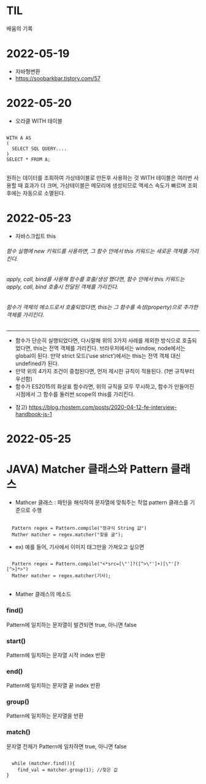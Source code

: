 # TIL
배움의 기록

# 2022-05-19
- 자바형변환
- https://soobarkbar.tistory.com/57

# 2022-05-20
- 오라클 WITH 테이블 
<pre>
<code>
WITH A AS
(
  SELECT SQL QUERY....
)
SELECT * FROM A;
</code>
</pre>
원하는 데이터를 조회하여 가상테이블로 만든후 사용하는 것
WITH 테이블은 여러번 사용할 때 효과가 더 크며, 가상테이블은 메모리에 생성되므로 액세스 속도가 빠르며 조회후에는 자동으로 소멸된다.

# 2022-05-23
- 자바스크립트 this
###### 함수 실행에 new 키워드를 사용하면, 그 함수 안에서 this 키워드는 새로운 객체를 가리킨다.
###### apply, call, bind를 사용해 함수를 호출/생성 했다면, 함수 안에서 this 키워드는 apply, call, bind 호출시 전달된 객체를 가리킨다.
###### 함수가 객체의 메소드로서 호출되었다면, this는 그 함수를 속성(property)으로 추가한 객체를 가리킨다.
- - -
+ 함수가 단순히 실행되었다면, 다시말해 위의 3가지 사례를 제외한 방식으로 호출되었다면, this는 전역 객체를 가리킨다. 브라우저에서는 window, node에서는 global이 된다. 만약 strict 모드(‘use strict’)에서는 this는 전역 객체 대신 undefined가 된다.
+ 만약 위의 4가지 조건이 중첩된다면, 먼저 제시한 규칙이 적용된다. (1번 규칙부터 우선함)
+ 함수가 ES2015의 화살표 함수라면, 위의 규칙을 모두 무시하고, 함수가 만들어진 시점에서 그 함수를 둘러싼 scope의 this를 가리킨다.
- 참고) https://blog.rhostem.com/posts/2020-04-12-fe-interview-handbook-js-1

# 2022-05-25
# JAVA) Matcher 클래스와 Pattern 클래스
- Mathcer 클래스 : 패턴을 해석하여 문자열에 맞춰주는 작업
   pattern 클래스를 기준으로 수행
   
<code>
  Pattern regex = Pattern.compile("정규식 String 값")
  Mather matcher = regex.matcher("찾을 글");
</code>
</pre>

- ex) 예를 들어, 기사에서 이미지 태그만을 가져오고 싶으면 

<pre>
<code>
  Pattern regex = Pattern.compile("<*src=[\"']?([^>\"']+)[\"']?[^>]*>")
  Mather matcher = regex.matcher(기사);
</code>
</pre>

- Mather 클래스의 메소드

### find()
Pattern에 일치하는 문자열이 발견되면 true, 아니면 false

### start()
Pattern에 일치하는 문자열 시작 index 반환

### end()
Pattern에 일치하는 문자열 끝 index 반환

### group()
Pattern에 일치하는 문자열을 반환

### match()
문자열 전체가 Pattern에 일차하면 true, 아니면 false

<pre>
<code>
  while (matcher.find()){
    find_val = matcher.group(1); //찾은 값
}
</code>
</pre>
